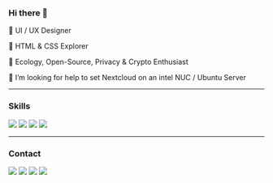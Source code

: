 ### Hi there 👋

🌳 UI / UX Designer

🌿 HTML & CSS Explorer

🌱 Ecology, Open-Source, Privacy & Crypto Enthusiast

🤔 I’m looking for help to set Nextcloud on an intel NUC / Ubuntu Server

<hr>

### Skills

[<img src ="https://img.shields.io/badge/HTML5-%234e42f9.svg?&style=for-the-badge&logo=&logoColor=white%22">]()
[<img src ="https://img.shields.io/badge/CSS3-%23faf0a3.svg?&style=for-the-badge&logo=&logoColor=white%22">]()
[<img src ="https://img.shields.io/badge/UI Design-%23f58f8d.svg?&style=for-the-badge&logo=&logoColor=white%22">]()
[<img src ="https://img.shields.io/badge/UX Design-%23cb355f.svg?&style=for-the-badge&logo=&logoColor=white%22">]()

<hr>

### Contact

[<img src ="https://img.shields.io/badge/website-%23.svg?&style=for-the-badge&logo=&logoColor=white%22">](https://cyrillebesson.ch/)
[<img src="https://img.shields.io/badge/twitter-%231DA1F2.svg?&style=for-the-badge&logo=twitter&logoColor=white" />](https://twitter.com/cyrillebesson) 
[<img src="https://img.shields.io/badge/linkedin-%230077B5.svg?&style=for-the-badge&logo=linkedin&logoColor=white" />](https://www.linkedin.com/in/cyrillebesson)
[<img src = "https://img.shields.io/badge/buymeacoffee-%23ffdd00.svg?&style=for-the-badge&logo=coffeescript&logoColor=black">](https://www.buymeacoffee.com/cyrillebesson)
